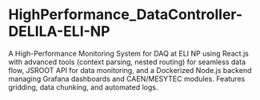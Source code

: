 # HighPerformance_DataController-DELILA-ELI-NP
 A High-Performance Monitoring System for DAQ at ELI NP using React.js with advanced tools (context parsing, nested routing) for seamless data flow, JSROOT API for data monitoring, and a Dockerized Node.js backend managing Grafana dashboards and CAEN/MESYTEC modules. Features gridding, data chunking, and automated logs.

